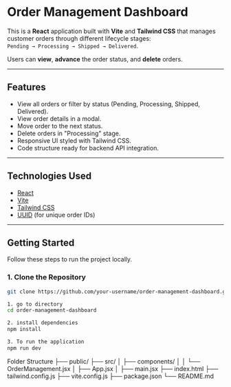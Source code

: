 # Order Management Dashboard

This is a **React** application built with **Vite** and **Tailwind CSS** that manages customer orders through different lifecycle stages:  
`Pending → Processing → Shipped → Delivered`.

Users can **view**, **advance** the order status, and **delete** orders.

---

## Features

- View all orders or filter by status (Pending, Processing, Shipped, Delivered).
- View order details in a modal.
- Move order to the next status.
- Delete orders in "Processing" stage.
- Responsive UI styled with Tailwind CSS.
- Code structure ready for backend API integration.

---

## Technologies Used

- [React](https://react.dev/)
- [Vite](https://vitejs.dev/)
- [Tailwind CSS](https://tailwindcss.com/)
- [UUID](https://www.npmjs.com/package/uuid) (for unique order IDs)

---


## Getting Started

Follow these steps to run the project locally.

### 1. Clone the Repository

```bash
git clone https://github.com/your-username/order-management-dashboard.git

1. go to directory
cd order-management-dashboard

2. install dependencies
npm install

3. To run the application
npm run dev
```
Folder Structure
├── public/
├── src/
│   ├── components/
│   │   └── OrderManagement.jsx
│   ├── App.jsx
│   ├── main.jsx
├── index.html
├── tailwind.config.js
├── vite.config.js
├── package.json
└── README.md




